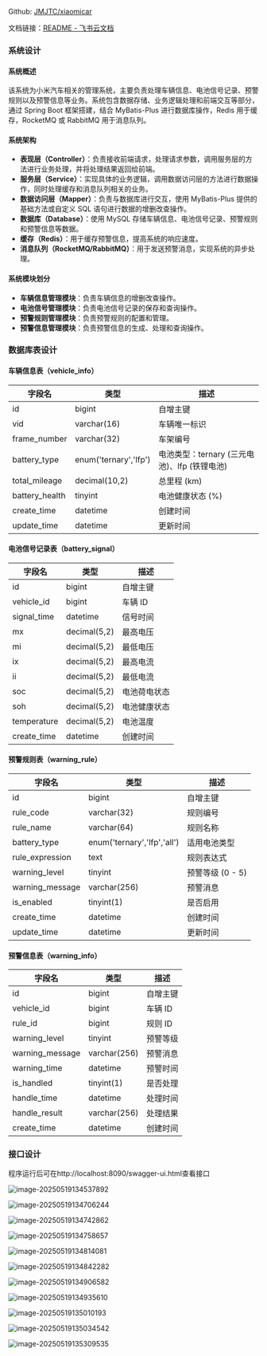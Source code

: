 Github: [JMJTC/xiaomicar](https://github.com/JMJTC/xiaomicar)

文档链接：[‌‬﻿‬‍﻿⁠‍‍﻿﻿‌‌‬﻿⁠‬‬‌‬﻿‌⁠‍‬‬‌README - 飞书云文档](https://wayawbott0.f.mioffice.cn/docx/doxk4t0aDwTAmOgj6LtLx0bqk2L)

### 系统设计

#### 系统概述

该系统为小米汽车相关的管理系统，主要负责处理车辆信息、电池信号记录、预警规则以及预警信息等业务。系统包含数据存储、业务逻辑处理和前端交互等部分，通过 Spring Boot 框架搭建，结合 MyBatis-Plus 进行数据库操作，Redis 用于缓存，RocketMQ 或 RabbitMQ 用于消息队列。

#### 系统架构

- **表现层（Controller）**：负责接收前端请求，处理请求参数，调用服务层的方法进行业务处理，并将处理结果返回给前端。
- **服务层（Service）**：实现具体的业务逻辑，调用数据访问层的方法进行数据操作，同时处理缓存和消息队列相关的业务。
- **数据访问层（Mapper）**：负责与数据库进行交互，使用 MyBatis-Plus 提供的基础方法或自定义 SQL 语句进行数据的增删改查操作。
- **数据库（Database）**：使用 MySQL 存储车辆信息、电池信号记录、预警规则和预警信息等数据。
- **缓存（Redis）**：用于缓存预警信息，提高系统的响应速度。
- **消息队列（RocketMQ/RabbitMQ）**：用于发送预警消息，实现系统的异步处理。

#### 系统模块划分

- **车辆信息管理模块**：负责车辆信息的增删改查操作。
- **电池信号管理模块**：负责电池信号记录的保存和查询操作。
- **预警规则管理模块**：负责预警规则的配置和管理。
- **预警信息管理模块**：负责预警信息的生成、处理和查询操作。

### 数据库表设计

#### 车辆信息表（vehicle_info）

| 字段名         | 类型                  | 描述                                         |
| -------------- | --------------------- | -------------------------------------------- |
| id             | bigint                | 自增主键                                     |
| vid            | varchar(16)           | 车辆唯一标识                                 |
| frame_number   | varchar(32)           | 车架编号                                     |
| battery_type   | enum('ternary','lfp') | 电池类型：ternary (三元电池)、lfp (铁锂电池) |
| total_mileage  | decimal(10,2)         | 总里程 (km)                                  |
| battery_health | tinyint               | 电池健康状态 (%)                             |
| create_time    | datetime              | 创建时间                                     |
| update_time    | datetime              | 更新时间                                     |

#### 电池信号记录表（battery_signal）

| 字段名      | 类型         | 描述         |
| ----------- | ------------ | ------------ |
| id          | bigint       | 自增主键     |
| vehicle_id  | bigint       | 车辆 ID      |
| signal_time | datetime     | 信号时间     |
| mx          | decimal(5,2) | 最高电压     |
| mi          | decimal(5,2) | 最低电压     |
| ix          | decimal(5,2) | 最高电流     |
| ii          | decimal(5,2) | 最低电流     |
| soc         | decimal(5,2) | 电池荷电状态 |
| soh         | decimal(5,2) | 电池健康状态 |
| temperature | decimal(5,2) | 电池温度     |
| create_time | datetime     | 创建时间     |

#### 预警规则表（warning_rule）

| 字段名          | 类型                        | 描述             |
| --------------- | --------------------------- | ---------------- |
| id              | bigint                      | 自增主键         |
| rule_code       | varchar(32)                 | 规则编号         |
| rule_name       | varchar(64)                 | 规则名称         |
| battery_type    | enum('ternary','lfp','all') | 适用电池类型     |
| rule_expression | text                        | 规则表达式       |
| warning_level   | tinyint                     | 预警等级 (0 - 5) |
| warning_message | varchar(256)                | 预警消息         |
| is_enabled      | tinyint(1)                  | 是否启用         |
| create_time     | datetime                    | 创建时间         |
| update_time     | datetime                    | 更新时间         |

#### 预警信息表（warning_info）

| 字段名          | 类型         | 描述     |
| --------------- | ------------ | -------- |
| id              | bigint       | 自增主键 |
| vehicle_id      | bigint       | 车辆 ID  |
| rule_id         | bigint       | 规则 ID  |
| warning_level   | tinyint      | 预警等级 |
| warning_message | varchar(256) | 预警消息 |
| warning_time    | datetime     | 预警时间 |
| is_handled      | tinyint(1)   | 是否处理 |
| handle_time     | datetime     | 处理时间 |
| handle_result   | varchar(256) | 处理结果 |
| create_time     | datetime     | 创建时间 |

### 接口设计

程序运行后可在http://localhost:8090/swagger-ui.html查看接口

![image-20250519134537892](https://raw.githubusercontent.com/JMJTC/cloudimg/main/picgoAndGitHub/image-20250519134537892.png)

![image-20250519134706244](https://raw.githubusercontent.com/JMJTC/cloudimg/main/picgoAndGitHub/image-20250519134706244.png)

![image-20250519134742862](https://raw.githubusercontent.com/JMJTC/cloudimg/main/picgoAndGitHub/image-20250519134742862.png)

![image-20250519134758657](https://raw.githubusercontent.com/JMJTC/cloudimg/main/picgoAndGitHub/image-20250519134758657.png)

![image-20250519134814081](https://raw.githubusercontent.com/JMJTC/cloudimg/main/picgoAndGitHub/image-20250519134814081.png)





![image-20250519134842282](https://raw.githubusercontent.com/JMJTC/cloudimg/main/picgoAndGitHub/image-20250519134842282.png)

![image-20250519134906582](https://raw.githubusercontent.com/JMJTC/cloudimg/main/picgoAndGitHub/image-20250519134906582.png)

![image-20250519134935610](https://raw.githubusercontent.com/JMJTC/cloudimg/main/picgoAndGitHub/image-20250519134935610.png)

![image-20250519135010193](https://raw.githubusercontent.com/JMJTC/cloudimg/main/picgoAndGitHub/image-20250519135010193.png)

![image-20250519135034542](https://raw.githubusercontent.com/JMJTC/cloudimg/main/picgoAndGitHub/image-20250519135034542.png)

![image-20250519135309535](https://raw.githubusercontent.com/JMJTC/cloudimg/main/picgoAndGitHub/image-20250519135309535.png)

